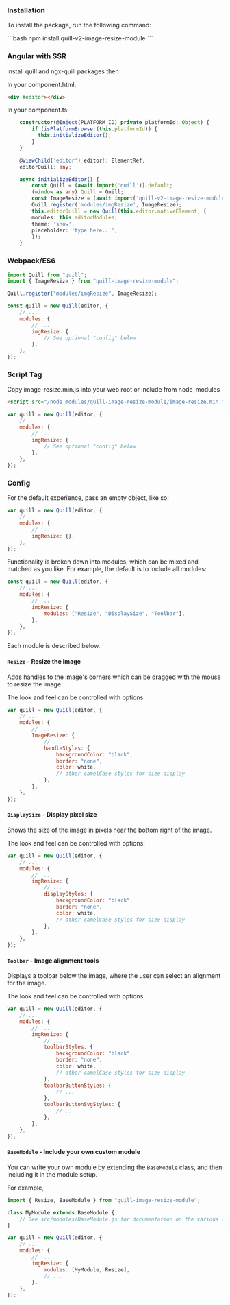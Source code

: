 ### Installation

To install the package, run the following command:

\```bash
npm install quill-v2-image-resize-module
\```

### Angular with SSR

install quill and ngx-quill packages then

In your component.html:

```html
<div #editor></div>
```

In your component.ts:

```typescript
    constructor(@Inject(PLATFORM_ID) private platformId: Object) {
        if (isPlatformBrowser(this.platformId)) {
          this.initializeEditor();
        }
    }

    @ViewChild('editor') editor!: ElementRef;
    editorQuill: any;

    async initializeEditor() {
        const Quill = (await import('quill')).default;
        (window as any).Quill = Quill;
        const ImageResize = (await import('quill-v2-image-resize-module')).default;
        Quill.register('modules/imgResize', ImageResize);
        this.editorQuill = new Quill(this.editor.nativeElement, {
        modules: this.editorModules,
        theme: 'snow',
        placeholder: 'type here...',
        });
    }
```

### Webpack/ES6

```javascript
import Quill from "quill";
import { ImageResize } from "quill-image-resize-module";

Quill.register("modules/imgResize", ImageResize);

const quill = new Quill(editor, {
	// ...
	modules: {
		// ...
		imgResize: {
			// See optional "config" below
		},
	},
});
```

### Script Tag

Copy image-resize.min.js into your web root or include from node_modules

```html
<script src="/node_modules/quill-image-resize-module/image-resize.min.js"></script>
```

```javascript
var quill = new Quill(editor, {
	// ...
	modules: {
		// ...
		imgResize: {
			// See optional "config" below
		},
	},
});
```

### Config

For the default experience, pass an empty object, like so:

```javascript
var quill = new Quill(editor, {
	// ...
	modules: {
		// ...
		imgResize: {},
	},
});
```

Functionality is broken down into modules, which can be mixed and matched as you like. For example,
the default is to include all modules:

```javascript
const quill = new Quill(editor, {
	// ...
	modules: {
		// ...
		imgResize: {
			modules: ["Resize", "DisplaySize", "Toolbar"],
		},
	},
});
```

Each module is described below.

#### `Resize` - Resize the image

Adds handles to the image's corners which can be dragged with the mouse to resize the image.

The look and feel can be controlled with options:

```javascript
var quill = new Quill(editor, {
	// ...
	modules: {
		// ...
		ImageResize: {
			// ...
			handleStyles: {
				backgroundColor: "black",
				border: "none",
				color: white,
				// other camelCase styles for size display
			},
		},
	},
});
```

#### `DisplaySize` - Display pixel size

Shows the size of the image in pixels near the bottom right of the image.

The look and feel can be controlled with options:

```javascript
var quill = new Quill(editor, {
	// ...
	modules: {
		// ...
		imgResize: {
			// ...
			displayStyles: {
				backgroundColor: "black",
				border: "none",
				color: white,
				// other camelCase styles for size display
			},
		},
	},
});
```

#### `Toolbar` - Image alignment tools

Displays a toolbar below the image, where the user can select an alignment for the image.

The look and feel can be controlled with options:

```javascript
var quill = new Quill(editor, {
	// ...
	modules: {
		// ...
		imgResize: {
			// ...
			toolbarStyles: {
				backgroundColor: "black",
				border: "none",
				color: white,
				// other camelCase styles for size display
			},
			toolbarButtonStyles: {
				// ...
			},
			toolbarButtonSvgStyles: {
				// ...
			},
		},
	},
});
```

#### `BaseModule` - Include your own custom module

You can write your own module by extending the `BaseModule` class, and then including it in
the module setup.

For example,

```javascript
import { Resize, BaseModule } from "quill-image-resize-module";

class MyModule extends BaseModule {
	// See src/modules/BaseModule.js for documentation on the various lifecycle callbacks
}

var quill = new Quill(editor, {
	// ...
	modules: {
		// ...
		imgResize: {
			modules: [MyModule, Resize],
			// ...
		},
	},
});
```
